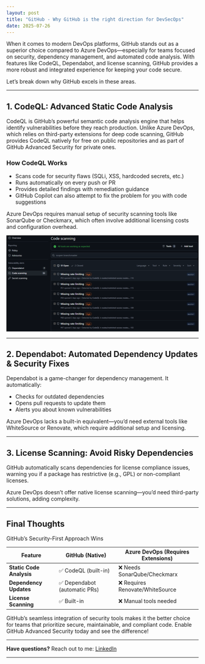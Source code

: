```yaml
---
layout: post
title: "GitHub - Why GitHub is the right direction for DevSecOps"
date: 2025-07-26
---
```


When it comes to modern DevOps platforms, GitHub stands out as a superior choice compared to Azure DevOps—especially for teams focused on security, dependency management, and automated code analysis. With features like CodeQL, Dependabot, and license scanning, GitHub provides a more robust and integrated experience for keeping your code secure.

Let’s break down why GitHub excels in these areas.

---

## 1. **CodeQL: Advanced Static Code Analysis**

CodeQL is GitHub’s powerful semantic code analysis engine that helps identify vulnerabilities before they reach production. Unlike Azure DevOps, which relies on third-party extensions for deep code scanning, GitHub provides CodeQL natively for free on public repositories and as part of GitHub Advanced Security for private ones.

### **How CodeQL Works**

- Scans code for security flaws (SQLi, XSS, hardcoded secrets, etc.)
- Runs automatically on every push or PR
- Provides detailed findings with remediation guidance
- GitHub Copilot can also attempt to fix the problem for you with code suggestions

Azure DevOps requires manual setup of security scanning tools like SonarQube or Checkmarx, which often involve additional licensing costs and configuration overhead.

![Image](/assets/image/codeproblems.png)

---

## 2. **Dependabot: Automated Dependency Updates & Security Fixes**

Dependabot is a game-changer for dependency management. It automatically:

- Checks for outdated dependencies
- Opens pull requests to update them
- Alerts you about known vulnerabilities

Azure DevOps lacks a built-in equivalent—you’d need external tools like WhiteSource or Renovate, which require additional setup and licensing.

---

## 3. **License Scanning: Avoid Risky Dependencies**

GitHub automatically scans dependencies for license compliance issues, warning you if a package has restrictive (e.g., GPL) or non-compliant licenses.

Azure DevOps doesn’t offer native license scanning—you’d need third-party solutions, adding complexity.

---

## Final Thoughts

GitHub’s Security-First Approach Wins

| Feature                  | GitHub (Native)               | Azure DevOps (Requires Extensions) |
| ------------------------ | ----------------------------- | ---------------------------------- |
| **Static Code Analysis** | ✅ CodeQL (built-in)          | ❌ Needs SonarQube/Checkmarx       |
| **Dependency Updates**   | ✅ Dependabot (automatic PRs) | ❌ Requires Renovate/WhiteSource   |
| **License Scanning**     | ✅ Built-in                   | ❌ Manual tools needed             |

GitHub’s seamless integration of security tools makes it the better choice for teams that prioritize secure, maintainable, and compliant code. Enable GitHub Advanced Security today and see the difference!

---

**Have questions?** Reach out to me: [LinkedIn](https://www.linkedin.com/in/darren-stafford/)

---
